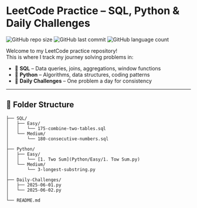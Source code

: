 # LeetCode Practice – SQL, Python & Daily Challenges

![GitHub repo size](https://img.shields.io/github/repo-size/Md-ShahNawaj/leetcode-practice)
![GitHub last commit](https://img.shields.io/github/last-commit/Md-ShahNawaj/leetcode-practice)
![GitHub language count](https://img.shields.io/github/languages/count/Md-ShahNawaj/leetcode-practice)

Welcome to my LeetCode practice repository!  
This is where I track my journey solving problems in:

- 🐘 **SQL** – Data queries, joins, aggregations, window functions  
- 🐍 **Python** – Algorithms, data structures, coding patterns  
- 📅 **Daily Challenges** – One problem a day for consistency

---

## 📁 Folder Structure
```leetcode-practice/
├── SQL/
│   ├── Easy/
│   │   └── 175-combine-two-tables.sql
│   └── Medium/
│       └── 180-consecutive-numbers.sql
│
├── Python/
│   ├── Easy/
│   │   └── [1. Two Sum](Python/Easy/1. Tow Sum.py)
│   └── Medium/
│       └── 3-longest-substring.py
│
├── Daily-Challenges/
│   ├── 2025-06-01.py
│   └── 2025-06-02.py
│
└── README.md

